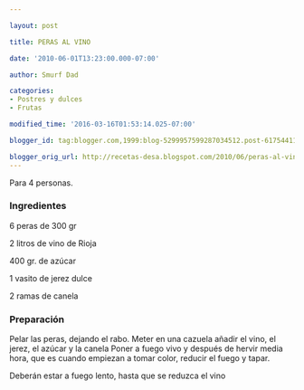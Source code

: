 ```yaml
---

layout: post

title: PERAS AL VINO

date: '2010-06-01T13:23:00.000-07:00'

author: Smurf Dad

categories:
- Postres y dulces
- Frutas

modified_time: '2016-03-16T01:53:14.025-07:00'

blogger_id: tag:blogger.com,1999:blog-5299957599287034512.post-6175441116149649110

blogger_orig_url: http://recetas-desa.blogspot.com/2010/06/peras-al-vino.html
---
```


Para 4 personas.

<h3>Ingredientes</h3>

6 peras de 300 gr

2 litros de vino de Rioja

400 gr. de azúcar

1 vasito de jerez dulce

2 ramas de canela

<h3>Preparación</h3>

Pelar las peras, dejando el rabo. Meter en una cazuela añadir el vino, el jerez, el azúcar y la canela Poner a fuego vivo y después de hervir media hora, que es cuando empiezan a tomar color, reducir el fuego y tapar.

Deberán estar a fuego lento, hasta que se reduzca el vino